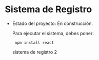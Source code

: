 <h1> Sistema de Registro</h1>

- Estado del proyecto: En construcción.

  Para ejecutar el sistema, debes poner:

  ``` npm install react```

  sistema de registro 2
